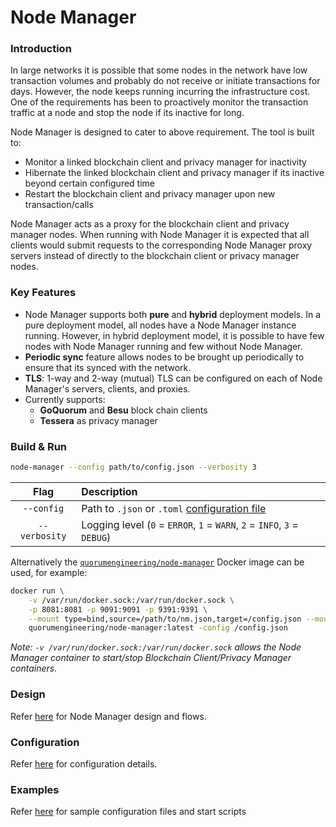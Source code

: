 # Node Manager

### Introduction
In large networks it is possible that some nodes in the network have low transaction volumes and probably do not receive or initiate transactions for days. However, the node keeps running incurring the infrastructure cost. One of the requirements has been to proactively monitor the transaction traffic at a node and stop the node if its inactive for long.

Node Manager is designed to cater to above requirement. The tool is built to:

* Monitor a linked blockchain client and privacy manager for inactivity
* Hibernate the linked blockchain client and privacy manager if its inactive beyond certain configured time
* Restart the blockchain client and privacy manager upon new transaction/calls 

Node Manager acts as a proxy for the blockchain client and privacy manager nodes. When running with Node Manager it is expected that all clients would submit requests to the corresponding Node Manager proxy servers instead of directly to the blockchain client or privacy manager nodes.

### Key Features

- Node Manager supports both **pure** and **hybrid** deployment models. In a pure deployment model, all nodes have a Node Manager instance running. However, in hybrid deployment model, it is possible to have few nodes with Node Manager running and few without Node Manager.  
- **Periodic sync** feature allows nodes to be brought up periodically to ensure that its synced with the network. 
- **TLS**: 1-way and 2-way (mutual) TLS can be configured on each of Node Manager's servers, clients, and proxies.  
- Currently supports: 
    - **GoQuorum** and **Besu** block chain clients
    - **Tessera** as privacy manager

### Build & Run

```bash
node-manager --config path/to/config.json --verbosity 3
```

| Flag | Description |
| :---: | :--- |
| `--config` | Path to `.json` or `.toml` [configuration file](docs/Config.md) |
| `--verbosity` | Logging level (`0` = `ERROR`, `1` = `WARN`, `2` = `INFO`, `3` = `DEBUG`) |

Alternatively the [`quorumengineering/node-manager`](https://hub.docker.com/r/quorumengineering/node-manager) Docker image can be used, for example:

```bash
docker run \
    -v /var/run/docker.sock:/var/run/docker.sock \
    -p 8081:8081 -p 9091:9091 -p 9391:9391 \
    --mount type=bind,source=/path/to/nm.json,target=/config.json --mount type=bind,source=/path/to/peers.json,target=/peers.json \
    quorumengineering/node-manager:latest -config /config.json
```

*Note: `-v /var/run/docker.sock:/var/run/docker.sock` allows the Node Manager container to start/stop Blockchain Client/Privacy Manager containers.*

### Design
Refer [here](docs/Design.md) for Node Manager design and flows.

### Configuration
Refer [here](docs/Config.md) for configuration details.

### Examples
Refer [here](examples/README.md) for sample configuration files and start scripts


